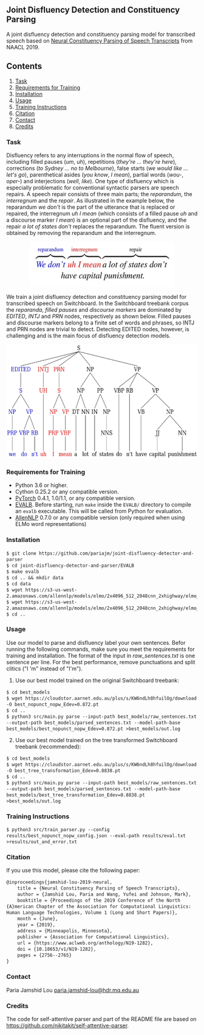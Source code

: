 Joint Disfluency Detection and Constituency Parsing
------------------------------------------------------------
A joint disfluency detection and constituency parsing model for transcribed speech based on [Neural Constituency Parsing of Speech Transcripts](https://www.aclweb.org/anthology/N19-1282) from NAACL 2019.

## Contents
1. [Task](#task)
2. [Requirements for Training](#requirement)
3. [Installation](#installation)
4. [Usage](#usage)
5. [Training Instructions](#training)
6. [Citation](#citation)
7. [Contact](#contact)
8. [Credits](#credits)

### Task
Disfluency refers to any interruptions in the normal flow of speech, including filled pauses (*um*, *uh*), repetitions (*they're ... they're here*), corrections (*to Sydney ... no to Melbourne*), false starts (*we would like ... let's go*), parenthetical asides (*you know*, *I mean*), partial words (*wou-*, *oper-*) and interjections (*well*, *like*). One type of disfluency which is especially problematic for conventional syntactic parsers are speech repairs. A speech repair consists of three main parts; the *reparandum*, the *interregnum* and the *repair*. As illustrated in the example below, the reparandum *we don't* is the part of the utterance that is replaced or repaired, the interregnum *uh I mean* (which consists of a filled pause *uh* and a discourse marker *I mean*) is an optional part of the disfluency, and the repair *a lot of states don't* replaces the reparandum. The fluent version is obtained by removing the reparandum and the interregnum.

<p align="center">
  <img src="img/flat-ex.jpg" width=380 height=120>
</p>

We train a joint disfluency detection and constituency parsing model for transcribed speech on Switchboard. In the Switchboard treebank corpus the *reparanda*, *filled pauses* and *discourse markers* are dominated by *EDITED*, *INTJ* and *PRN* nodes, respectively as shown below.  Filled pauses and discourse markers belong to a finite set of words and phrases, so INTJ and PRN nodes are trivial to detect. Detecting EDITED nodes, however, is challenging and is the main focus of disfluency detection models.

<p align="center">
  <img src="img/tree-ex.jpg" width=600 height=300>
</p>

### Requirements for Training
* Python 3.6 or higher.
* Cython 0.25.2 or any compatible version.
* [PyTorch](http://pytorch.org/) 0.4.1, 1.0/1.1, or any compatible version.
* [EVALB](http://nlp.cs.nyu.edu/evalb/). Before starting, run `make` inside the `EVALB/` directory to compile an `evalb` executable. This will be called from Python for evaluation.
* [AllenNLP](http://allennlp.org/) 0.7.0 or any compatible version (only required when using ELMo word representations)

### Installation
```
$ git clone https://github.com/pariajm/joint-disfluency-detector-and-parser
$ cd joint-disfluency-detector-and-parser/EVALB
$ make evalb
$ cd .. && mkdir data
$ cd data
$ wget https://s3-us-west-2.amazonaws.com/allennlp/models/elmo/2x4096_512_2048cnn_2xhighway/elmo_2x4096_512_2048cnn_2xhighway_options.json
$ wget https://s3-us-west-2.amazonaws.com/allennlp/models/elmo/2x4096_512_2048cnn_2xhighway/elmo_2x4096_512_2048cnn_2xhighway_weights.hdf5
$ cd ..
```
### Usage
Use our model to parse and disfluency label your own sentences. Befor running the following commands, make sure you meet the requirements for training and installation. The format of the input in *raw_sentences.txt* is one sentence per line. For the best performance, remove punctuations and split clitics ("I 'm" instead of "I'm").

1. Use our best model trained on the original Switchboard treebank:
```
$ cd best_models
$ wget https://cloudstor.aarnet.edu.au/plus/s/KW6ndLh8hfuilOg/download -O best_nopunct_nopw_Edev=0.872.pt
$ cd ..
$ python3 src/main.py parse --input-path best_models/raw_sentences.txt --output-path best_models/parsed_sentences.txt --model-path-base best_models/best_nopunct_nopw_Edev=0.872.pt >best_models/out.log
```

2. Use our best model trained on the tree transformed Switchboard treebank (recommended):
```
$ cd best_models
$ wget https://cloudstor.aarnet.edu.au/plus/s/KW6ndLh8hfuilOg/download -O best_tree_transformation_Edev=0.8838.pt
$ cd ..
$ python3 src/main.py parse --input-path best_models/raw_sentences.txt --output-path best_models/parsed_sentences.txt --model-path-base best_models/best_tree_transformation_Edev=0.8838.pt >best_models/out.log
```
### Training Instructions
```
$ python3 src/train_parser.py --config results/best_nopunct_nopw_config.json --eval-path results/eval.txt >results/out_and_error.txt
```
### Citation
If you use this model, please cite the following paper:
```
@inproceedings{jamshid-lou-2019-neural,
    title = {Neural Constituency Parsing of Speech Transcripts},
    author = {Jamshid Lou, Paria and Wang, Yufei and Johnson, Mark},
    booktitle = {Proceedings of the 2019 Conference of the North {A}merican Chapter of the Association for Computational Linguistics: Human Language Technologies, Volume 1 (Long and Short Papers)},
    month = {June},
    year = {2019},
    address = {Minneapolis, Minnesota},
    publisher = {Association for Computational Linguistics},
    url = {https://www.aclweb.org/anthology/N19-1282},
    doi = {10.18653/v1/N19-1282},
    pages = {2756--2765}
}
```

### Contact
Paria Jamshid Lou <paria.jamshid-lou@hdr.mq.edu.au>

 
### Credits
The code for self-attentive parser and part of the README file are based on https://github.com/nikitakit/self-attentive-parser.


